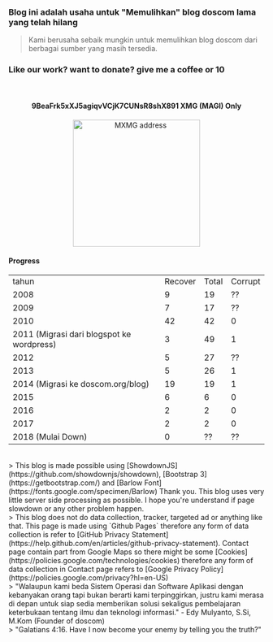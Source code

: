 ### **Blog ini adalah usaha untuk "Memulihkan" blog doscom lama yang telah hilang** 
> Kami berusaha sebaik mungkin untuk memulihkan blog doscom dari berbagai sumber yang masih tersedia.

### Like our work? want to donate? give me a coffee or 10

<br>
<h4 align="center">9BeaFrk5xXJ5agiqvVCjK7CUNsR8shX891 <strong>XMG (MAGI) Only</strong></h4>
<p align="center">
	<img src="./posts/about/xmg.jpg" height="250px" alt="MXMG address">
</p> 

#### Progress
<table>
	<tr>
		<td>
			tahun
		</td>
		<td>
			Recover
		</td>
		<td>
			Total
		</td>
		<td>
			Corrupt
		</td>
	</tr>
	<tr>
		<td>
			2008
		</td>
		<td>
			9
		</td>
		<td>
			19
		</td>
		<td>
			??
		</td>
	</tr>
	<tr>
		<td>
			2009
		</td>
		<td>
			7
		</td>
		<td>
			17
		</td>
		<td>
			??
		</td>
	</tr>
	<tr>
		<td>
			2010
		</td>
		<td>
			42
		</td>
		<td>
			42
		</td>
		<td>
			0
		</td>
	</tr>
	<tr>
		<td>
			2011 (Migrasi dari blogspot ke wordpress) 
		</td>
		<td>
			3
		</td>
		<td>
			49
		</td>
		<td>
			1
		</td>
	</tr>
	<tr>
		<td>
			2012
		</td>
		<td>
			5
		</td>
		<td>
			27
		</td>
		<td>
			??
		</td>
	</tr>
	<tr>
		<td>
			2013
		</td>
		<td>
			5
		</td>
		<td>
			26
		</td>
		<td>
			1
		</td>
	</tr>
	<tr>
		<td>
			2014 (Migrasi ke doscom.org/blog)
		</td>
		<td>
			19
		</td>
		<td>
			19
		</td>
		<td>
			1
		</td>
	</tr>
	<tr>
		<td>
			2015
		</td>
		<td>
			6
		</td>
		<td>
			6
		</td>
		<td>
			0
		</td>
	</tr>
	<tr>
		<td>
			2016
		</td>
		<td>
			2
		</td>
		<td>
			2
		</td>
		<td>
			0
		</td>
	</tr>
	<tr>
		<td>
			2017
		</td>
		<td>
			2
		</td>
		<td>
			2
		</td>
		<td>
			0
		</td>
	</tr>
	<tr>
		<td>
			2018 (Mulai Down)
		</td>
		<td>
			0
		</td>
		<td>
			??
		</td>
		<td>
			??
		</td>
	</tr>
<table>

<br>
> This blog is made possible using [ShowdownJS](https://github.com/showdownjs/showdown), 
[Bootstrap 3](https://getbootstrap.com/) and [Barlow Font](https://fonts.google.com/specimen/Barlow) Thank you. 
This blog uses very little server side processing as possible. I hope you're understand if page slowdown or any other problem happen.

<br>
> This blog does not do data collection, tracker, targeted ad or anything like that. This page is made using `Github Pages` therefore any form of data collection is refer to [GitHub Privacy Statement](https://help.github.com/en/articles/github-privacy-statement). Contact page contain part from Google Maps so there might be some [Cookies](https://policies.google.com/technologies/cookies) therefore any form of data collection in Contact page refers to [Google Privacy Policy](https://policies.google.com/privacy?hl=en-US)

<br>
> "Walaupun kami beda Sistem Operasi dan Software Aplikasi dengan kebanyakan orang tapi bukan berarti kami terpinggirkan, justru kami merasa di depan untuk siap sedia memberikan solusi sekaligus pembelajaran keterbukaan tentang ilmu dan teknologi informasi." - Edy Mulyanto, S.Si, M.Kom (Founder of doscom)

<br>
> "Galatians 4:16. Have I now become your enemy by telling you the truth?"
